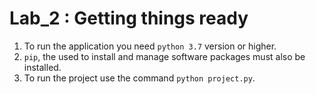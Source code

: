 # Lab_2 : Getting things ready
1. To run the application you need `python 3.7` version or higher.
2. `pip`, the used to install and manage software packages must also be installed.
3. To run the project use the command `python project.py`.
